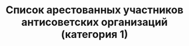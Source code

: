 ---
title: Список арестованных участников антисоветских организаций (категория 1)
description: РГАСПИ, ф.17, т.13, оп.171, дело 421, лист 1
images:
- /disk/pictures/v13/17-171-421-001.jpg
- /disk/pictures/v13/17-171-421-002.jpg
- /disk/pictures/v13/17-171-421-003.jpg
- /disk/pictures/v13/17-171-421-004.jpg
- /disk/pictures/v13/17-171-421-005.jpg
- /disk/pictures/v13/17-171-421-006.jpg
---